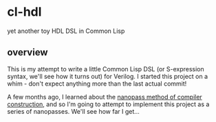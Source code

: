 # cl-hdl
yet another toy HDL DSL in Common Lisp

## overview

This is my attempt to write a little Common Lisp DSL (or S-expression syntax, we'll see how it turns out) for Verilog. I started this project on a whim - don't expect anything more than the last actual commit!

A few months ago, I learned about the [nanopass method of compiler construction](https://www.cs.indiana.edu/~dyb/pubs/nano-jfp.pdf), and so I'm going to attempt to implement this project as a series of nanopasses. We'll see how far I get...
